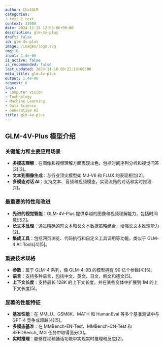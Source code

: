 ```yaml
---
author: ChatGLM
categories:
- text 2 text
context: 32000
date: 2024-11-15 12:53:06+00:00
description: glm-4v-plus
draft: false
id: glm-4v-plus
image: /images/logo.svg
img: 0
input: 1.4e-06
is_active: false
is_recommended: false
last_updated: 2024-11-18 00:21:16+00:00
meta_title: glm-4v-plus
output: 1.4e-06
request: 0
tags:
- Computer Vision
- Technology
- Machine Learning
- Data Science
- Generative AI
title: glm-4v-plus
---
```
















## GLM-4V-Plus 模型介绍

### 关键能力和主要应用场景
- **多模态理解**：在图像和视频理解方面表现出色，包括时间序列分析和视觉问答[2][3]。
- **文本到图像生成**：与行业顶尖模型如 MJ-V6 和 FLUX 的表现相当[2]。
- **多模态对话 AI**：支持文本、音频和视频模态，实现流畅的对话和实时推理[2]。

### 最重要的特性和改进
- **先进的视觉智能**：GLM-4V-Plus 提供卓越的图像和视频理解能力，包括时间意识[2]。
- **长文本处理**：通过精确的短文本和长文本数据策略组合，增强长文本推理能力[2]。
- **集成工具**：包括网页浏览、代码执行和自定义工具调用等功能，类似于 GLM-4 All Tools[4][5]。

### 重要技术规格
- **参数**：属于 GLM-4 系列，像 GLM-4-9B 的模型拥有 90 亿个参数[4][5]。
- **语言**：支持多种语言，包括中文、英文、日文、韩文和德文[5]。
- **上下文长度**：支持最长 128K 的上下文长度，并在某些变体中扩展到 1M 的上下文长度[5]。

### 显著的性能特征
- **基准性能**：在 MMLU、GSM8K、MATH 和 HumanEval 等多个基准测试中与 GPT-4 竞争或超越[4][5]。
- **多模态基准**：在 MMBench-EN-Test、MMBench-CN-Test 和 SEEDBench_IMG 任务中取得高分[3]。
- **实时推理**：能够在视频通话功能中实现实时推理和反应[2]。

